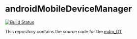 # androidMobileDeviceManager
[![Build Status](https://www.bitrise.io/app/a78d6ffd540cb05a.svg?token=HuuzRVIaJ9IdPOjClBpBJw&branch=master)](https://www.bitrise.io/app/a78d6ffd540cb05a)

This repository contains the source code for the [mdm_DT](http://www.androidbootstrap.com/)

